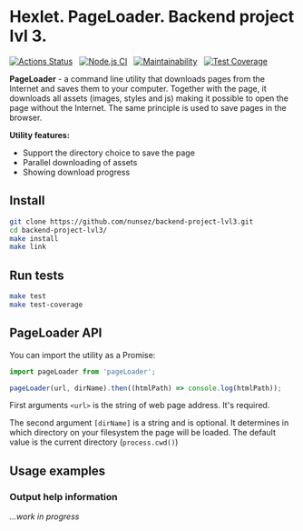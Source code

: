 # Hexlet. PageLoader. Backend project lvl 3.

[![Actions Status](https://github.com/nunsez/backend-project-lvl3/workflows/hexlet-check/badge.svg)](https://github.com/nunsez/backend-project-lvl3/actions) &nbsp;
[![Node.js CI](https://github.com/nunsez/backend-project-lvl3/actions/workflows/node.js.yml/badge.svg)](https://github.com/nunsez/backend-project-lvl3/actions/workflows/node.js.yml) &nbsp;
[![Maintainability](https://api.codeclimate.com/v1/badges/cf5f4d19e3d3ec2e91f7/maintainability)](https://codeclimate.com/github/nunsez/backend-project-lvl3/maintainability) &nbsp;
[![Test Coverage](https://api.codeclimate.com/v1/badges/cf5f4d19e3d3ec2e91f7/test_coverage)](https://codeclimate.com/github/nunsez/backend-project-lvl3/test_coverage)

**PageLoader** - a command line utility that downloads pages from the Internet and saves them to your computer. Together with the page, it downloads all assets (images, styles and js) making it possible to open the page without the Internet. The same principle is used to save pages in the browser.

**Utility features:**

- Support the directory choice to save the page
- Parallel downloading of assets
- Showing download progress

## Install

```sh
git clone https://github.com/nunsez/backend-project-lvl3.git
cd backend-project-lvl3/
make install
make link
```

## Run tests

```sh
make test
make test-coverage
```

## PageLoader API

You can import the utility as a Promise:

```javascript
import pageLoader from 'pageLoader';

pageLoader(url, dirName).then((htmlPath) => console.log(htmlPath));
```

First arguments `<url>` is the string of web page address. It's required.

The second argument `[dirName]` is a string and is optional. It determines in which directory on your filesystem the page will be loaded.
The default value is the current directory (`process.cwd()`)

## Usage examples

### Output help information
_...work in progress_

